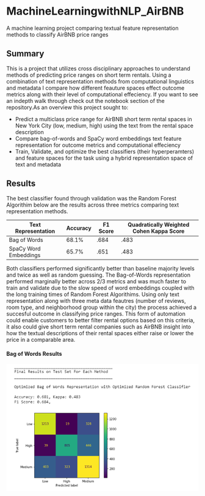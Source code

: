 # MachineLearningwithNLP_AirBNB
A machine learning project comparing textual feature representation methods to classify AirBNB price ranges

## Summary

This is a project that utilizes cross disciplinary approaches to understand methods of predicting price ranges on short term rentals. Using a combination of text representation methods from computational linguistics and metadata I compare how different feauture spaces effect outcome metrics along with their level of computational effeciency. If you want to see an indepth walk through check out the notebook section of the repository.As an overview this project sought to:

* Predict a multiclass price range for AirBNB short term rental spaces in New York City (low, medium, high) using the text from the rental space description 
* Compare bag-of-words and SpaCy word embeddings text feature representation for outcome metrics and computational effeciency
* Train, Validate, and optimize the best classifiers (their hyperperamters) and feature spaces for the task using a hybrid representation space of text and metadata

## Results

The best classifier found through validation was the Random Forest Algorithim below are the results across three metrics comparing text representation methods.

|Text Representation|Accuracy|F1 Score|Quadratically Weighted Cohen Kappa Score|
|-------------------|--------|--------|----------------------------------------|
|Bag of Words| 68.1% | .684| .483|
|SpaCy Word Embeddings| 65.7%| .651| .483|

Both classifiers performed significantly better than baseline majority levels and twice as well as random guessing. The Bag-of-Words representation performed marginally better across 2/3 metrics and was much faster to train and validate due to the slow speed of word embeddings coupled with the long training times of Random Forest Algorithims. Using only text representation along with three meta data feautres (number of reviews, room type, and neighborhood group within the city) the process achieved a succesful outcome in classifying price ranges. This form of automation could enable customers to better filter rental options based on this criteria, it also could give short term rental companies such as AirBNB insight into how the textual descriptions of their rental spaces either raise or lower the price in a comparable area.


#### Bag of Words Results

![](https://github.com/cody-little/MachineLearningwithNLP_AirBNB/blob/master/images/bowrepNLP.PNG)
